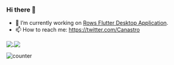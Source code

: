 ### Hi there 👋

<!--
**canastro/canastro** is a ✨ _special_ ✨ repository because its `README.md` (this file) appears on your GitHub profile.

Here are some ideas to get you started:

- 🔭 I’m currently working on ...
- 👯 I’m looking to collaborate on ...
- 🤔 I’m looking for help with ...
- 💬 Ask me about ...
- 📫 How to reach me: ...
- 😄 Pronouns: ...
- ⚡ Fun fact: ...
-->

- 🔭 I’m currently working on [Rows Flutter Desktop Application](https://www.rows.com).
- 📫 How to reach me: https://twitter.com/Canastro

<a href="https://github.com/canastro/github-readme-stats">
  <img align="center" src="https://github-readme-stats.vercel.app/api?username=canastro&count_private=true&show_icons=true" />
</a>
<a href="https://github.com/canastro/readme">
  <img align="center" src="https://github-readme-stats.vercel.app/api/top-langs/?username=canastro&langs_count=9&hide=prolog,txt,text,sml&layout=compact" />
</a>

![counter](https://enz8q3xl4io1lir.m.pipedream.net)
